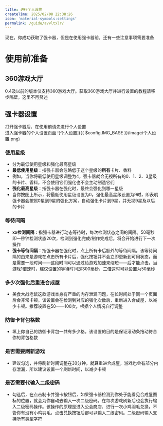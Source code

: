 ```yaml
---
title: 进行个人设置
createTime: 2025/02/08 22:38:26
icon: 'material-symbols:settings'
permalink: /guide/avvltxlr/
---
```

现在，你成功获取了强卡器，但是在使用强卡器前，还有一些注意事项需要准备
# 使用前准备
## 360游戏大厅  
0.4及以前的版本仅支持360游戏大厅。获取360游戏大厅并进行设置的教程请移步隔壁，这里不再赘述
## 强卡器设置  
打开强卡器后，在使用前请先进行个人设置  
进入强卡器的个人设置页面
![个人设置]({{ $config.IMG_BASE }}/image/个人设置.png)
### 使用星级
- 分为最低使用星级和强化最高星级  
- **最低使用星级**：指强卡器会忽略低于这个星级的**所有**卡片、香料  
- 例如，当你将最低使用星级调整为4，强卡器就会无视所有的0、1、2、3星级的卡片、香料，不会使用它们强化也不会主动制造它们
- **强化最高星级**：指强卡器在强化时，最终会强化到哪一星级
- 当你按图上所示，将最低使用星级设置为0，强化最高星级设置为9时，即表明强卡器会按照0星到9星的强化方案，自动强化卡片到9星，并无视9星及以后的卡片
### 等待间隔
- **xx检测间隔**：指强卡器进行动态等待时，每次检测状态之间的间隔。50毫秒即一秒钟检测状态20次，检测到强化完成/制作完成后，将会开始进行下一次操作
- **强卡等待间隔**：指强卡器在强化时，点上所有卡后额外的等待间隔。该等待间隔的由来是游戏在点击所有卡片后，强化按钮并不会立即更新到可用状态，而是需要一段时间——这段时间可以通过给游戏加速来缩短——后才能点击。当游戏1倍速时，建议设置的等待时间是300毫秒，三倍速时可以设置为50毫秒
### 多少次强化后重进合成屋
- 美食大战老鼠这款游戏本身有严重的内存泄漏问题，在长时间处于同一个页面后会非常卡顿。该设置会在检测到对应的强化次数后，重新进入合成屋，以减少卡顿。推荐设置在50——100次，根据个人情况自行调整
### 防御卡背包格数
- 填上你自己的防御卡背包一共有多少格。该设置的目的是保证滚动条拖动符合你的背包格数
### 是否需要刷新游戏
- 建议勾选，并将刷新时间调整在30分钟。就算重进合成屋，游戏也会有部分内存泄漏，所以建议设置一个刷新时间，以减少卡顿
### 是否需要代输入二级密码
- 勾选后，在点击制卡并强卡按钮后，如果强卡器检测到你处于能看见合成屋图标的位置，就会为你自动去输入一次二级密码。在每次游戏刷新后也会执行输入二级密码操作。该操作的原理是进入公会商店，进行一次小鸡羽毛兑换，不管你有没有小鸡羽毛，点击兑换按钮后都可以输入二级密码。二级密码输入支持所有类型字符
